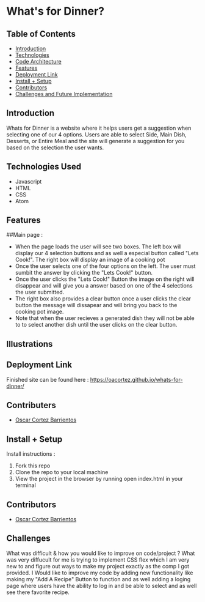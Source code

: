 # What's for Dinner?


## Table of Contents
  - [Introduction ](#introduction)
  - [Technologies](#technologies)
  - [Code Architecture](#code-architecture)
  - [Features](#features)
  - [Deployment Link](#deployment-link)
  - [Install + Setup](#set-up)
  - [Contributors](#contributors)
  - [Challenges and Future Implementation](#challenges-and-future-implemention)

## Introduction 
Whats for Dinner is a website where it helps users get a suggestion when selecting one of our 4 options. Users are able to select Side, Main Dish, Desserts, or Entire Meal and the site will generate a suggestion for you based on the selection the user wants.

## Technologies Used
  - Javascript
  - HTML
  - CSS
  - Atom



## Features
##Main page :
* When the page loads the user will see two boxes. The left box will display our 4 selection buttons and as well a especial button called "Lets Cook!". The right box will display an image of a cooking pot
* Once the user selects one of the four options on the left. The user must sumbit the answer by clicking the "Lets Cook!" button.
* Once the user clicks the "Lets Cook!" Button the image on the right will disappear and will give you a answer based on one of the 4 selections the user submitted.
* The right box also provides a clear button once a user clicks the clear button the message will dissapear and will bring you back to the cooking pot image. 
* Note that when the user recieves a generated dish they will not be able to to select another dish until the user clicks on the clear button.

## Illustrations



## Deployment Link

Finished site can be found here : https://oacortez.github.io/whats-for-dinner/


## Contributers
 - [Oscar Cortez Barrientos](https://github.com/oacortez)


## Install + Setup
Install instructions :
1. Fork this repo
2. Clone the repo to your local machine
3. View the project in the browser by running open index.html in your terminal



## Contributors
  - [Oscar Cortez Barrientos](https://github.com/oacortez)


## Challenges
What was difficult & how you would like to improve on code/project ?
What was very diffucult for me is trying to implement CSS flex which I am very new to and figure out ways to make my project exactly as the comp I got provided. I Would like to improve my code by adding new functionality like making my "Add A Recipe" Button to function and as well adding a loging page where users have the ability to log in and be able to select and as well see there favorite recipe.


